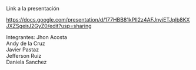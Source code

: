 Link a la presentación

https://docs.google.com/presentation/d/177HBB81kPlI2z4AFJnyiETJplb8KXJXZSgeirJ2GyZ0/edit?usp=sharing

Integrantes:
Jhon Acosta
<br>
Andy de la Cruz
<br>
Javier Pastaz
<br>
Jefferson Ruiz
<br>
Daniela Sanchez

